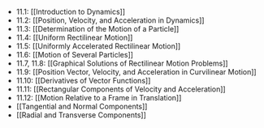 - 11.1: [[Introduction to Dynamics]]
- 11.2: [[Position, Velocity, and Acceleration in Dynamics]]
- 11.3: [[Determination of the Motion of a Particle]]
- 11.4: [[Uniform Rectilinear Motion]]
- 11.5: [[Uniformly Accelerated Rectilinear Motion]]
- 11.6: [[Motion of Several Particles]]
- 11.7, 11.8: [[Graphical Solutions of Rectilinear Motion Problems]]
- 11.9: [[Position Vector, Velocity, and Acceleration in Curvilinear Motion]]
- 11.10: [[Derivatives of Vector Functions]]
- 11.11: [[Rectangular Components of Velocity and Acceleration]]
- 11.12: [[Motion Relative to a Frame in Translation]]
- [[Tangential and Normal Components]]
- [[Radial and Transverse Components]]